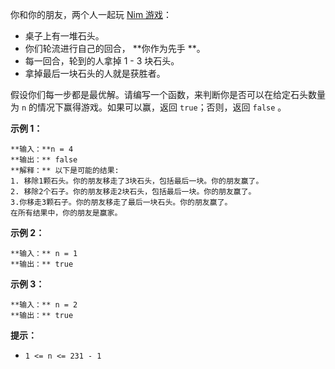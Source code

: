 你和你的朋友，两个人一起玩 [Nim 游戏](https://baike.baidu.com/item/Nim游戏/6737105)：

  * 桌子上有一堆石头。
  * 你们轮流进行自己的回合，  **你作为先手  **。
  * 每一回合，轮到的人拿掉 1 - 3 块石头。
  * 拿掉最后一块石头的人就是获胜者。

假设你们每一步都是最优解。请编写一个函数，来判断你是否可以在给定石头数量为 `n` 的情况下赢得游戏。如果可以赢，返回 `true`；否则，返回
`false` 。



**示例 1：**

    
    
    **输入：**n = 4
    **输出：** false 
    **解释：** 以下是可能的结果:
    1. 移除1颗石头。你的朋友移走了3块石头，包括最后一块。你的朋友赢了。
    2. 移除2个石子。你的朋友移走2块石头，包括最后一块。你的朋友赢了。
    3.你移走3颗石子。你的朋友移走了最后一块石头。你的朋友赢了。
    在所有结果中，你的朋友是赢家。
    

**示例 2：**

    
    
    **输入：** n = 1
    **输出：** true
    

**示例 3：**

    
    
    **输入：** n = 2
    **输出：** true
    



**提示：**

  * `1 <= n <= 231 - 1`

